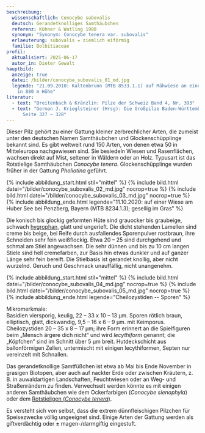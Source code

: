 ```yaml
---
beschreibung:
  wissenschaftlich: Conocybe subovalis
  deutsch: Gerandetknolliges Samthäubchen
  referenz: Kühner & Watling 1980
  synonym: "Synonym: Conocybe tenera var. subovalis"
  erlaeuterung: subovalis = ziemlich eiförmig
  familie: Bolbitiaceae
profil:
  aktualisiert: 2025-06-17
  autor_in: Dieter Gewalt
hauptbild:
  anzeige: true
  datei: /bilder/conocybe_subovalis_01_md.jpg
  legende: "21.09.2010: Kaltenbrunn (MTB 8533.1.1) auf Mähwiese an einem Waldrand
    in 880 m Höhe"
literatur:
  - text: "Breitenbach & Kränzlin: Pilze der Schweiz Band 4, Nr. 393"
  - text: "German J. Krieglsteiner (Hrsg): Die Großpilze Baden-Württembergs Band 4,
      Seite 327 – 328"
---
```

Dieser Pilz gehört zu einer Gattung kleiner zerbrechlicher Arten, die zumeist unter den deutschen Namen Samthäubchen und Glockenschüpplinge bekannt sind. Es gibt weltweit rund 150 Arten, von denen etwa 50 in Mitteleuropa nachgewiesen sind. Sie besiedeln Wiesen und Rasenflächen, wachsen direkt auf Mist, seltener in Wäldern oder an Holz. Typusart ist das Rotstielige Samthäubchen *Conocybe tenera*. Glockenschüpplinge wurden früher in der Gattung *Pholiotina* geführt.

{% include abbildung_start.html stil="mittel" %}
{% include bild.html datei="/bilder/conocybe_subovalis_02_md.jpg" nocrop=true %}
{% include bild.html datei="/bilder/conocybe_subovalis_03_md.jpg" nocrop=true %}
{% include abbildung_ende.html legende="11.10.2020: auf einer Wiese am Huber See bei Penzberg, Bayern (MTB 8234.1.3); gesellig im Gras" %}

Die konisch bis glockig geformten Hüte sind grauocker bis graubeige, schwach [hygrophan](hygrophan "Glossar"), glatt und ungerieft. Die dicht stehenden Lamellen sind creme bis beige, bei Reife durch ausfallendes Sporenpulver rostbraun, ihre Schneiden sehr fein weißflockig. Etwa 20 – 25 sind durchgehend und schmal am Stiel angewachsen. Die sehr dünnen und bis zu 10 cm langen Stiele sind hell cremefarben, zur Basis hin etwas dunkler und auf ganzer Länge sehr fein bereift. Die Stielbasis ist gerandet knollig, aber nicht wurzelnd. Geruch und Geschmack unauffällig, nicht unangenehm.

{% include abbildung_start.html stil="mittel" %}
{% include bild.html datei="/bilder/conocybe_subovalis_04_md.jpg" nocrop=true %}
{% include bild.html datei="/bilder/conocybe_subovalis_05_md.jpg" nocrop=true %}
{% include abbildung_ende.html legende="Cheilozystiden -- Sporen" %}

Mikromerkmale:\
Basidien viersporig, keulig, 22 – 33 x 10 – 13 µm. Sporen rötlich braun, elliptisch, glatt, dickwandig, 9,5 – 16 x 6 – 9 µm. mit Keimporus. Cheilozystiden 20 – 35 x 8 – 17 µm; ihre Form erinnert an die Spielfiguren beim „Mensch ärgere dich nicht“ und wird *lecythiform* genannt; die „Köpfchen“ sind im Schnitt über 5 µm breit. Hutdeckschicht aus ballonförmigen Zellen, untermischt mit einigen lecythiformen, Septen nur vereinzelt mit Schnallen. 

Das gerandetknollige Samtfüßchen ist etwa ab Mai bis Ende November in grasigen Biotopen, aber auch auf nackter Erde oder zwischen Kräutern, z. B. in auwaldartigen Landschaften, Feuchtwiesen oder an Weg- und Straßenrändern zu finden. Verwechselt werden könnte es mit einigen anderen Samthäubchen wie dem Ockerfarbigen (*Conocybe sienophyla*) oder dem [Rotstieligen (*Conocybe tenera*)](/pilze/conocybe-tenera-rotstieliges-samthäubchen).

Es versteht sich von selbst, dass die extrem dünnfleischigen Pilzchen für Speisezwecke völlig ungeeignet sind. Einige Arten der Gattung werden als giftverdächtig oder ± magen-/darmgiftig eingestuft.